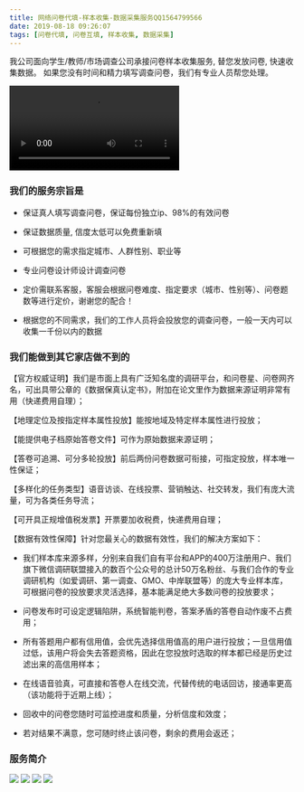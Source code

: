 ```yaml
---
title: 网络问卷代填-样本收集-数据采集服务QQ1564799566
date: 2019-08-18 09:26:07
tags: [问卷代填, 问卷互填, 样本收集, 数据采集]
---
```


我公司面向学生/教师/市场调查公司承接问卷样本收集服务, 替您发放问卷, 快速收集数据。
如果您没有时间和精力填写调查问卷，我们有专业人员帮您处理。

<!-- more -->


<video src="问卷网络调查问卷填写代填 spss问卷结果真实 人工真实填写有效-QQ1564799566.ogg" controls="controls" autoplay="autoplay">
您的浏览器不支持 播放视频 。
</video>



### 我们的服务宗旨是

- 保证真人填写调查问卷，保证每份独立ip、98%的有效问卷

- 保证数据质量, 信度太低可以免费重新填

- 可根据您的需求指定城市、人群性别、职业等

- 专业问卷设计师设计调查问卷

- 定价需联系客服，客服会根据问卷难度、指定要求（城市、性别等）、问卷题数等进行定价，谢谢您的配合！

- 根据您的不同需求，我们的工作人员将会投放您的调查问卷，一般一天内可以收集一千份以内的数据

### 我们能做到其它家店做不到的

【官方权威证明】我们是市面上具有广泛知名度的调研平台，和问卷星、问卷网齐名，可出具带公章的《数据保真认定书》，附加在论文里作为数据来源证明非常有用（快递费用自理）；

【地理定位及按指定样本属性投放】能按地域及特定样本属性进行投放；

【能提供电子档原始答卷文件】可作为原始数据来源证明；

【答卷可追溯、可分多轮投放】前后两份问卷数据可衔接，可指定投放，样本唯一性保证；

【多样化的任务类型】语音访谈、在线投票、营销触达、社交转发，我们有庞大流量，可为各类任务导流；


【可开具正规增值税发票】开票要加收税费，快递费用自理；

【数据有效性保障】针对您最关心的数据有效性，我们的解决方案如下：

* 我们样本库来源多样，分别来自我们自有平台和APP的400万注册用户、我们旗下微信调研联盟接入的数百个公众号的总计50万名粉丝、与我们合作的专业调研机构（如爱调研、第一调查、GMO、中岸联盟等）的庞大专业样本库，可根据问卷的投放要求灵活选择，基本能满足绝大多数问卷的投放要求；

* 问卷发布时可设定逻辑陷阱，系统智能判卷，答案矛盾的答卷自动作废不占费用；

* 所有答题用户都有信用值，会优先选择信用值高的用户进行投放；一旦信用值过低，该用户将会失去答题资格，因此在您投放时选取的样本都已经是历史过滤出来的高信用样本；

* 在线语音验真，可直接和答卷人在线交流，代替传统的电话回访，接通率更高（该功能将于近期上线）；

* 回收中的问卷您随时可监控进度和质量，分析信度和效度；

* 若对结果不满意，您可随时终止该问卷，剩余的费用会返还；


### 服务简介

<img src="问卷代填1.png">
<img src="问卷代填2.png">
<img src="问卷代填3.png">
<img src="问卷代填4.png">